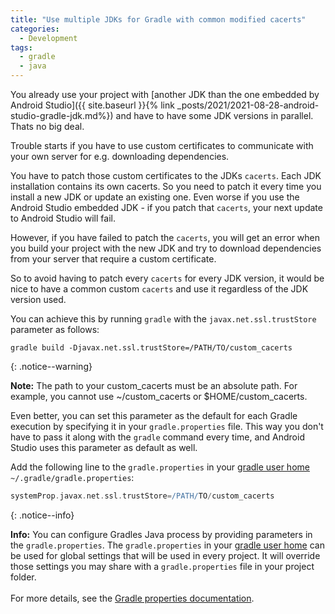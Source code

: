 ```yaml
---
title: "Use multiple JDKs for Gradle with common modified cacerts" 
categories:
  - Development
tags:
  - gradle
  - java
---
```


You already use your project with [another JDK than the one embedded by Android Studio]({{ site.baseurl }}{% link _posts/2021/2021-08-28-android-studio-gradle-jdk.md%}) and have to have some JDK versions in parallel. Thats no big deal.

Trouble starts if you have to use custom certificates to communicate with your own server for e.g. downloading dependencies.

You have to patch those custom certificates to the JDKs `cacerts`. Each JDK installation contains its own cacerts. So you need to patch it every time you install a new JDK or update an existing one. Even worse if you use the Android Studio embedded JDK - if you patch that `cacerts`,  your next update to Android Studio will fail.

However, if you have failed to patch the `cacerts`, you will get an error when you build your project with the new JDK and try to download dependencies from your server that require a custom certificate.

So to avoid having to patch every `cacerts` for every JDK version, it would be nice to have a common custom `cacerts` and use it regardless of the JDK version used.

You can achieve this by running `gradle` with the `javax.net.ssl.trustStore` parameter as follows:
```
gradle build -Djavax.net.ssl.trustStore=/PATH/TO/custom_cacerts
```

{: .notice--warning}

**Note:** The path to your custom_cacerts must be an absolute path. For example, you cannot use ~/custom_cacerts or $HOME/custom_cacerts.

Even better, you can set this parameter as the default for each Gradle execution by specifying it in your `gradle.properties` file. This way you don't have to pass it along with the `gradle` command every time, and Android Studio uses this parameter as default as well.

Add the following line to the `gradle.properties`  in your [gradle user home](https://docs.gradle.org/current/userguide/directory_layout.html#dir:gradle_user_home) `~/.gradle/gradle.properties`:
```groovy
systemProp.javax.net.ssl.trustStore=/PATH/TO/custom_cacerts
```

{: .notice--info}

**Info:** You can configure Gradles  Java process by providing parameters in the `gradle.properties`. The `gradle.properties` in your [gradle user home](https://docs.gradle.org/current/userguide/directory_layout.html#dir:gradle_user_home) can be used for global settings that will be used in every project. It will override those settings you may share with a `gradle.properties` file in your project folder.<br><br>For more details, see the [Gradle properties documentation](https://docs.gradle.org/current/userguide/build_environment.html#sec:gradle_configuration_properties).
